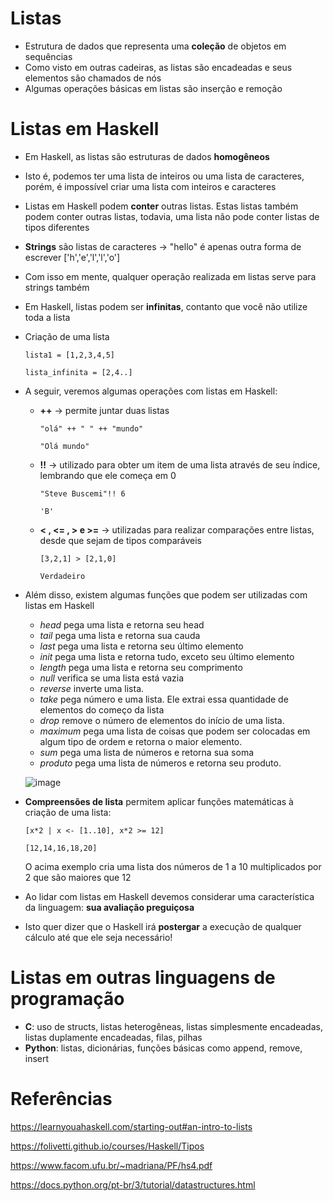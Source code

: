 # Listas
- Estrutura de dados que representa uma **coleção** de objetos em sequências
- Como visto em outras cadeiras, as listas são encadeadas e seus elementos são chamados de nós
- Algumas operações básicas em listas são inserção e remoção

# Listas em Haskell
- Em Haskell, as listas são estruturas de dados **homogêneos**
- Isto é, podemos ter uma lista de inteiros ou uma lista de caracteres, porém, é impossível criar uma lista com inteiros e caracteres
- Listas em Haskell podem **conter** outras listas. Estas listas também podem conter outras listas, todavia, uma lista não pode conter listas de tipos diferentes
- **Strings** são listas de caracteres -> "hello" é apenas outra forma de escrever ['h','e','l','l','o'] 
- Com isso em mente, qualquer operação realizada em listas serve para strings também
- Em Haskell, listas podem ser **infinitas**, contanto que você não utilize toda a lista
- Criação de uma lista
  
    `lista1 = [1,2,3,4,5]`
  
    `lista_infinita = [2,4..]`
  
- A seguir, veremos algumas operações com listas em Haskell:
  - **++** -> permite juntar duas listas

     `"olá" ++ " " ++ "mundo"`
    
    `"Olá mundo"`
  - **!!** -> utilizado para obter um item de uma lista através de seu índice, lembrando que ele começa em 0

    `"Steve Buscemi"!! 6`

    `'B'`
  - **< , <= , > e >=** -> utilizadas para realizar comparações entre listas, desde que sejam de tipos comparáveis
 
    `[3,2,1] > [2,1,0]`
    
    `Verdadeiro`

- Além disso, existem algumas funções que podem ser utilizadas com listas em Haskell
  - *head* pega uma lista e retorna seu head
  - *tail* pega uma lista e retorna sua cauda
  - *last* pega uma lista e retorna seu último elemento
  - *init* pega uma lista e retorna tudo, exceto seu último elemento
  - *length* pega uma lista e retorna seu comprimento
  - *null* verifica se uma lista está vazia
  - *reverse* inverte uma lista.
  - *take* pega número e uma lista. Ele extrai essa quantidade de elementos do começo da lista
  - *drop* remove o número de elementos do início de uma lista.
  - *maximum* pega uma lista de coisas que podem ser colocadas em algum tipo de ordem e retorna o maior elemento.
  - *sum* pega uma lista de números e retorna sua soma
  - *produto* pega uma lista de números e retorna seu produto.

  ![image](https://github.com/user-attachments/assets/9bedcc75-d748-4cff-834c-da4cc7aec38e)

- **Compreensões de lista** permitem aplicar funções matemáticas à criação de uma lista:
  
  `[x*2 | x <- [1..10], x*2 >= 12]`

    `[12,14,16,18,20]`
  
  O acima exemplo cria uma lista dos números de 1 a 10 multiplicados por 2 que são maiores que 12
- Ao lidar com listas em Haskell devemos considerar uma característica da linguagem: **sua avaliação preguiçosa**
- Isto quer dizer que o Haskell irá **postergar** a execução de qualquer cálculo até que ele seja necessário!

# Listas em outras linguagens de programação
- **C**: uso de structs, listas heterogêneas, listas simplesmente encadeadas, listas duplamente encadeadas, filas, pilhas
- **Python**: listas, dicionárias, funções básicas como append, remove, insert

# Referências
https://learnyouahaskell.com/starting-out#an-intro-to-lists

https://folivetti.github.io/courses/Haskell/Tipos

https://www.facom.ufu.br/~madriana/PF/hs4.pdf

https://docs.python.org/pt-br/3/tutorial/datastructures.html
